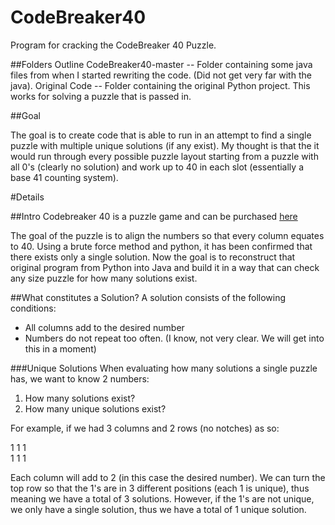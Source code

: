# CodeBreaker40
Program for cracking the CodeBreaker 40 Puzzle. 

##Folders Outline
CodeBreaker40-master -- Folder containing some java files from when I started rewriting the code. (Did not get very far with the java). 
Original Code -- Folder containing the original Python project. This works for solving a puzzle that is passed in. 

##Goal

The goal is to create code that is able to run in an attempt to find a single puzzle with multiple unique solutions (if any exist). 
My thought is that the it would run through every possible puzzle layout starting from a puzzle with all 0's (clearly no solution) and work up to 40 in each slot (essentially a base 41 counting system).


#Details

##Intro
Codebreaker 40 is a puzzle game and can be purchased [here](http://www.creativecrafthouse.com/index.php?main_page=product_info&products_id=805)

The goal of the puzzle is to align the numbers so that every column equates to 40. Using a brute force method and python, it has been confirmed that there exists only a single solution. Now the goal is to reconstruct that original program from Python into Java and build it in a way that can check any size puzzle for how many solutions exist. 

##What constitutes a Solution?
A solution consists of the following conditions:
 - All columns add to the desired number
 - Numbers do not repeat too often. (I know, not very clear. We will get into this in a moment)

 ###Unique Solutions
 When evaluating how many solutions a single puzzle has, we want to know 2 numbers:
  1) How many solutions exist? 
  2) How many unique solutions exist? 

For example, if we had 3 columns and 2 rows (no notches) as so:

1   1   1 </br>
1   1   1

Each column will add to 2 (in this case the desired number). We can turn the top row so that the 1's are in 3 different positions (each 1 is unique), thus meaning we have a total of 3 solutions. However, if the 1's are not unique, we only have a single solution, thus we have a total of 1 unique solution. 

